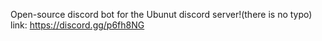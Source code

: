 Open-source discord bot for the Ubunut discord server!(there is no typo) link: https://discord.gg/p6fh8NG
